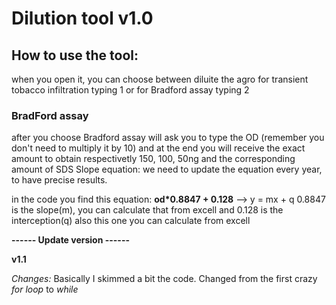 # Dilution tool v1.0

## How to use the tool:

  when you open it, you can choose between diluite the agro for transient tobacco infiltration typing 1 
  or for Bradford assay typing 2

### BradFord assay

after you choose Bradford assay will ask you to type the OD (remember you don't need to multiply it by 10) and at the end you will receive the exact amount to obtain respectivetly 150, 100, 50ng and the corresponding amount of SDS
Slope equation: we need to update the equation every year, to have precise results. 

in the code you find this equation: **od*0.8847 + 0.128**  --> y = mx + q
  0.8847 is the slope(m), you can calculate that from excell and 0.128 is the interception(q) also this one you can calculate from excell




**------ Update version ------**  

**v1.1**

*Changes:* 
Basically I skimmed a bit the code. Changed from the first crazy *for loop* to *while*




